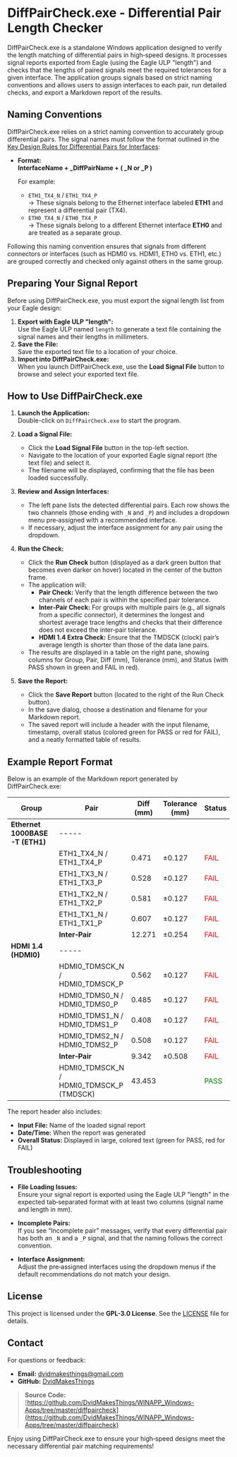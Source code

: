 # DiffPairCheck.exe - Differential Pair Length Checker

DiffPairCheck.exe is a standalone Windows application designed to verify the length matching of differential pairs in high‑speed designs. It processes signal reports exported from Eagle (using the Eagle ULP "length") and checks that the lengths of paired signals meet the required tolerances for a given interface. The application groups signals based on strict naming conventions and allows users to assign interfaces to each pair, run detailed checks, and export a Markdown report of the results.

## Naming Conventions
DiffPairCheck.exe relies on a strict naming convention to accurately group differential pairs. The signal names must follow the format outlined in the [Key Design Rules for Differential Pairs for Interfaces](https://github.com/DvidMakesThings/HW_10-In-Rack_PDU/blob/master/docs/Manuals/Key%20Design%20Rules%20for%20Differential%20pairs%20for%20Interfaces.pdf):

- **Format:**  
  **InterfaceName + _DiffPairName + ( _N or _P )**
  
  For example:
  - `ETH1_TX4_N` / `ETH1_TX4_P`  
    → These signals belong to the Ethernet interface labeled **ETH1** and represent a differential pair (TX4).
  - `ETH0_TX4_N` / `ETH0_TX4_P`  
    → These signals belong to a different Ethernet interface **ETH0** and are treated as a separate group.

Following this naming convention ensures that signals from different connectors or interfaces (such as HDMI0 vs. HDMI1, ETH0 vs. ETH1, etc.) are grouped correctly and checked only against others in the same group.

## Preparing Your Signal Report

Before using DiffPairCheck.exe, you must export the signal length list from your Eagle design:
1. **Export with Eagle ULP "length":**  
   Use the Eagle ULP named `length` to generate a text file containing the signal names and their lengths in millimeters.
2. **Save the File:**  
   Save the exported text file to a location of your choice.
3. **Import into DiffPairCheck.exe:**  
   When you launch DiffPairCheck.exe, use the **Load Signal File** button to browse and select your exported text file.

## How to Use DiffPairCheck.exe

1. **Launch the Application:**  
   Double-click on `DiffPairCheck.exe` to start the program.

2. **Load a Signal File:**  
   - Click the **Load Signal File** button in the top-left section.
   - Navigate to the location of your exported Eagle signal report (the text file) and select it.
   - The filename will be displayed, confirming that the file has been loaded successfully.

3. **Review and Assign Interfaces:**  
   - The left pane lists the detected differential pairs. Each row shows the two channels (those ending with `_N` and `_P`) and includes a dropdown menu pre‑assigned with a recommended interface.
   - If necessary, adjust the interface assignment for any pair using the dropdown.

4. **Run the Check:**  
   - Click the **Run Check** button (displayed as a dark green button that becomes even darker on hover) located in the center of the button frame.
   - The application will:
     - **Pair Check:** Verify that the length difference between the two channels of each pair is within the specified pair tolerance.
     - **Inter‑Pair Check:** For groups with multiple pairs (e.g., all signals from a specific connector), it determines the longest and shortest average trace lengths and checks that their difference does not exceed the inter‑pair tolerance.
     - **HDMI 1.4 Extra Check:** Ensure that the TMDSCK (clock) pair’s average length is shorter than those of the data lane pairs.
   - The results are displayed in a table on the right pane, showing columns for Group, Pair, Diff (mm), Tolerance (mm), and Status (with PASS shown in green and FAIL in red).

5. **Save the Report:**  
   - Click the **Save Report** button (located to the right of the Run Check button).
   - In the save dialog, choose a destination and filename for your Markdown report.
   - The saved report will include a header with the input filename, timestamp, overall status (colored green for PASS or red for FAIL), and a neatly formatted table of results.

## Example Report Format

Below is an example of the Markdown report generated by DiffPairCheck.exe:

| **Group**                     | **Pair**                                           | **Diff (mm)** | **Tolerance (mm)** | **Status**                                   |
| ----------------------------- | -------------------------------------------------- | ------------- | ------------------ | -------------------------------------------- |
| **Ethernet 1000BASE-T (ETH1)**| -----                                              |               |                    |                                              |
|                               | ETH1_TX4_N / ETH1_TX4_P                             | 0.471         | ±0.127             | <span style="color:red">FAIL</span>           |
|                               | ETH1_TX3_N / ETH1_TX3_P                             | 0.528         | ±0.127             | <span style="color:red">FAIL</span>           |
|                               | ETH1_TX2_N / ETH1_TX2_P                             | 0.581         | ±0.127             | <span style="color:red">FAIL</span>           |
|                               | ETH1_TX1_N / ETH1_TX1_P                             | 0.607         | ±0.127             | <span style="color:red">FAIL</span>           |
|                               | **Inter‑Pair**                                     | 12.271        | ±0.254             | <span style="color:red">FAIL</span>           |
| **HDMI 1.4 (HDMI0)**          | -----                                              |               |                    |                                              |
|                               | HDMI0_TDMSCK_N / HDMI0_TDMSCK_P                     | 0.562         | ±0.127             | <span style="color:red">FAIL</span>           |
|                               | HDMI0_TDMS0_N / HDMI0_TDMS0_P                       | 0.485         | ±0.127             | <span style="color:red">FAIL</span>           |
|                               | HDMI0_TDMS1_N / HDMI0_TDMS1_P                       | 0.408         | ±0.127             | <span style="color:red">FAIL</span>           |
|                               | HDMI0_TDMS2_N / HDMI0_TDMS2_P                       | 0.508         | ±0.127             | <span style="color:red">FAIL</span>           |
|                               | **Inter‑Pair**                                     | 9.342         | ±0.508             | <span style="color:red">FAIL</span>           |
|                               | HDMI0_TDMSCK_N / HDMI0_TDMSCK_P (TMDSCK)            | 43.453        |                    | <span style="color:green">PASS</span>         |

The report header also includes:
- **Input File:** Name of the loaded signal report
- **Date/Time:** When the report was generated
- **Overall Status:** Displayed in large, colored text (green for PASS, red for FAIL)

## Troubleshooting

- **File Loading Issues:**  
  Ensure your signal report is exported using the Eagle ULP "length" in the expected tab‑separated format with at least two columns (signal name and length in mm).

- **Incomplete Pairs:**  
  If you see “Incomplete pair” messages, verify that every differential pair has both an `_N` and a `_P` signal, and that the naming follows the correct convention.

- **Interface Assignment:**  
  Adjust the pre‑assigned interfaces using the dropdown menus if the default recommendations do not match your design.

## License

This project is licensed under the **GPL-3.0 License**. See the [LICENSE](LICENSE) file for details.

## Contact

For questions or feedback:
- **Email:** [dvidmakesthings@gmail.com](mailto:dvidmakesthings@gmail.com)
- **GitHub:** [DvidMakesThings](https://github.com/DvidMakesThings)

> **Source Code:**  
> [https://github.com/DvidMakesThings/WINAPP_Windows-Apps/tree/master/diffpaircheck](https://github.com/DvidMakesThings/WINAPP_Windows-Apps/tree/master/diffpaircheck)

Enjoy using DiffPairCheck.exe to ensure your high‑speed designs meet the necessary differential pair matching requirements!
